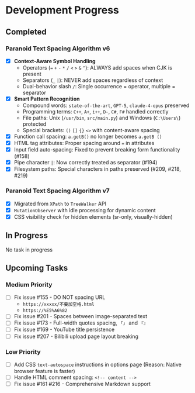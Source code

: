 # Development Progress

## Completed

### Paranoid Text Spacing Algorithm v6

- [x] **Context-Aware Symbol Handling**
  - Operators (`=` `+` `-` `*` `/` `<` `>` `&` `^`): ALWAYS add spaces when CJK is present
  - Separators (`_` `|`): NEVER add spaces regardless of context
  - Dual-behavior slash `/`: Single occurrence = operator, multiple = separator
- [x] **Smart Pattern Recognition**
  - Compound words: `state-of-the-art`, `GPT-5`, `claude-4-opus` preserved
  - Programming terms: `C++`, `A+`, `i++`, `D-`, `C#`, `F#` handled correctly
  - File paths: Unix (`/usr/bin`, `src/main.py`) and Windows (`C:\Users\`) protected
  - Special brackets: `()` `[]` `{}` `<>` with content-aware spacing
- [x] Function call spacing: `a.getB()` no longer becomes `a.getB ()`
- [x] HTML tag attributes: Proper spacing around `=` in attributes
- [x] Input field auto-spacing: Fixed to prevent breaking form functionality (#158)
- [x] Pipe character `|`: Now correctly treated as separator (#194)
- [x] Filesystem paths: Special characters in paths preserved (#209, #218, #219)

### Paranoid Text Spacing Algorithm v7

- [x] Migrated from `XPath` to `TreeWalker` API
- [x] `MutationObserver` with idle processing for dynamic content
- [x] CSS visibility check for hidden elements (sr-only, visually-hidden)

## In Progress

No task in progress

## Upcoming Tasks

### Medium Priority

- [ ] Fix issue #155 - DO NOT spacing URL
  - `https://xxxxx/不要加空格.html`
  - `https://%E5%A6%82`
- [ ] Fix issue #201 - Spaces between image-separated text
- [ ] Fix issue #173 - Full-width quotes spacing, `「」` and `『』`
- [ ] Fix issue #169 - YouTube title persistence
- [ ] Fix issue #207 - Bilibili upload page layout breaking

### Low Priority

- [ ] Add CSS `text-autospace` instructions in options page (Reason: Native browser feature is faster)
- [ ] Handle HTML comment spacing: `<!-- content -->`
- [ ] Fix issue #161 #216 - Comprehensive Markdown support
